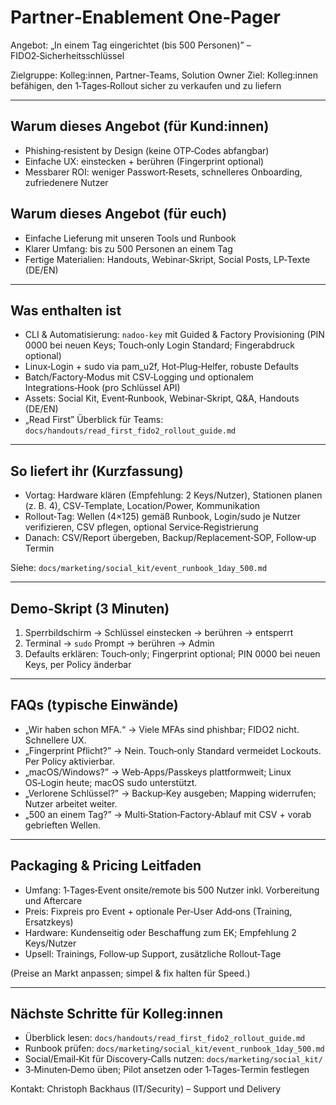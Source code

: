 # Partner‑Enablement One‑Pager
Angebot: „In einem Tag eingerichtet (bis 500 Personen)” – FIDO2‑Sicherheitsschlüssel

Zielgruppe: Kolleg:innen, Partner‑Teams, Solution Owner
Ziel: Kolleg:innen befähigen, den 1‑Tages‑Rollout sicher zu verkaufen und zu liefern

---

## Warum dieses Angebot (für Kund:innen)
- Phishing‑resistent by Design (keine OTP‑Codes abfangbar)
- Einfache UX: einstecken + berühren (Fingerprint optional)
- Messbarer ROI: weniger Passwort‑Resets, schnelleres Onboarding, zufriedenere Nutzer

## Warum dieses Angebot (für euch)
- Einfache Lieferung mit unseren Tools und Runbook
- Klarer Umfang: bis zu 500 Personen an einem Tag
- Fertige Materialien: Handouts, Webinar‑Skript, Social Posts, LP‑Texte (DE/EN)

---

## Was enthalten ist
- CLI & Automatisierung: `nadoo-key` mit Guided & Factory Provisioning (PIN 0000 bei neuen Keys; Touch‑only Login Standard; Fingerabdruck optional)
- Linux‑Login + sudo via pam_u2f, Hot‑Plug‑Helfer, robuste Defaults
- Batch/Factory‑Modus mit CSV‑Logging und optionalem Integrations‑Hook (pro Schlüssel API)
- Assets: Social Kit, Event‑Runbook, Webinar‑Skript, Q&A, Handouts (DE/EN)
- „Read First” Überblick für Teams: `docs/handouts/read_first_fido2_rollout_guide.md`

---

## So liefert ihr (Kurzfassung)
- Vortag: Hardware klären (Empfehlung: 2 Keys/Nutzer), Stationen planen (z. B. 4), CSV‑Template, Location/Power, Kommunikation
- Rollout‑Tag: Wellen (4×125) gemäß Runbook, Login/sudo je Nutzer verifizieren, CSV pflegen, optional Service‑Registrierung
- Danach: CSV/Report übergeben, Backup/Replacement‑SOP, Follow‑up Termin

Siehe: `docs/marketing/social_kit/event_runbook_1day_500.md`

---

## Demo‑Skript (3 Minuten)
1) Sperrbildschirm → Schlüssel einstecken → berühren → entsperrt
2) Terminal → `sudo` Prompt → berühren → Admin
3) Defaults erklären: Touch‑only; Fingerprint optional; PIN 0000 bei neuen Keys, per Policy änderbar

---

## FAQs (typische Einwände)
- „Wir haben schon MFA.“ → Viele MFAs sind phishbar; FIDO2 nicht. Schnellere UX.
- „Fingerprint Pflicht?” → Nein. Touch‑only Standard vermeidet Lockouts. Per Policy aktivierbar.
- „macOS/Windows?” → Web‑Apps/Passkeys plattformweit; Linux OS‑Login heute; macOS sudo unterstützt.
- „Verlorene Schlüssel?” → Backup‑Key ausgeben; Mapping widerrufen; Nutzer arbeitet weiter.
- „500 an einem Tag?” → Multi‑Station‑Factory‑Ablauf mit CSV + vorab gebrieften Wellen.

---

## Packaging & Pricing Leitfaden
- Umfang: 1‑Tages‑Event onsite/remote bis 500 Nutzer inkl. Vorbereitung und Aftercare
- Preis: Fixpreis pro Event + optionale Per‑User Add‑ons (Training, Ersatzkeys)
- Hardware: Kundenseitig oder Beschaffung zum EK; Empfehlung 2 Keys/Nutzer
- Upsell: Trainings, Follow‑up Support, zusätzliche Rollout‑Tage

(Preise an Markt anpassen; simpel & fix halten für Speed.)

---

## Nächste Schritte für Kolleg:innen
- Überblick lesen: `docs/handouts/read_first_fido2_rollout_guide.md`
- Runbook prüfen: `docs/marketing/social_kit/event_runbook_1day_500.md`
- Social/Email‑Kit für Discovery‑Calls nutzen: `docs/marketing/social_kit/`
- 3‑Minuten‑Demo üben; Pilot ansetzen oder 1‑Tages‑Termin festlegen

Kontakt: Christoph Backhaus (IT/Security) – Support und Delivery
